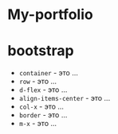 # My-portfolio


# bootstrap 

-  `container`  - это  ...
-  `row`  - это  ...
-  `d-flex`  - это  ...
-  `align-items-center`  - это  ...
-  `col-x`  - это  ...
-  `border`  - это  ...
-  `m-x`  - это  ...
